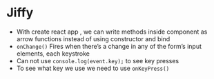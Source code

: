 # Jiffy

- With create react app , we can write methods inside component as arrow functions instead of using constructor and bind
- `onChange()` Fires when there’s a change in any of the form’s input elements, each keystroke
- Can not use `console.log(event.key);` to see key presses
- To see what key we use we need to use `onKeyPress()`

